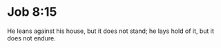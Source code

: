 # Job 8:15

He leans against his house, but it does not stand; he lays hold of it, but it does not endure.
